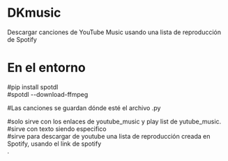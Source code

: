 # DKmusic
Descargar canciones de YouTube Music usando una lista de reproducción de Spotify

#  En el entorno
#pip install spotdl  
#spotdl --download-ffmpeg  

#Las canciones se guardan dónde esté el archivo .py    

#solo sirve con los enlaces de youtube_music y play list de yutube_music.  
#sirve con texto siendo especifico  
#sirve para descargar de youtube una lista de reproducción creada en Spotify, usando el link de spotify  
.
